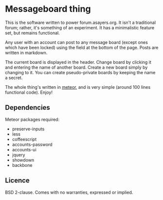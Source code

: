 Messageboard thing
==================

This is the software written to power forum.asayers.org. It isn't a traditional forum; rather, it's something of an experiment. It has a minimalistic feature set, but remains functional.

Any user with an account can post to any message board (except ones which have been locked) using the field at the bottom of the page. Posts are written in markdown.

The current board is displayed in the header. Change board by clicking it and entering the name of another board. Create a new board simply by changing to it. You can create pseudo-private boards by keeping the name a secret.

The whole thing's written in [meteor](http://www.meteor.com), and is very simple (around 100 lines functional code). Enjoy!

Dependencies
------------

Meteor packages required:

- preserve-inputs
- less
- coffeescript
- accounts-password
- accounts-ui
- jquery
- showdown
- backbone

Licence
-------

BSD 2-clause. Comes with no warranties, expressed or implied.
